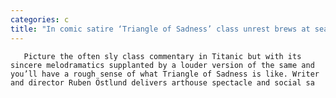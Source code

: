 ```yaml
---
categories: c
title: "In comic satire ‘Triangle of Sadness’ class unrest brews at sea"
---
```


      
      

      
       Picture the often sly class commentary in Titanic but with its sincere melodramatics supplanted by a louder version of the same and you’ll have a rough sense of what Triangle of Sadness is like. Writer and director Ruben Östlund delivers arthouse spectacle and social sa